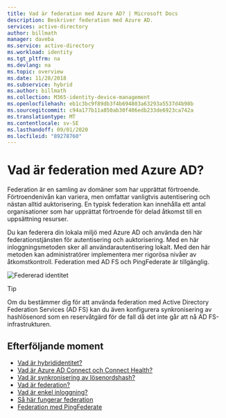 ```yaml
---
title: Vad är federation med Azure AD? | Microsoft Docs
description: Beskriver federation med Azure AD.
services: active-directory
author: billmath
manager: daveba
ms.service: active-directory
ms.workload: identity
ms.tgt_pltfrm: na
ms.devlang: na
ms.topic: overview
ms.date: 11/28/2018
ms.subservice: hybrid
ms.author: billmath
ms.collection: M365-identity-device-management
ms.openlocfilehash: eb1c3bc9f89db3f4b694803a63293a5537d4b98b
ms.sourcegitcommit: c94a177b11a850ab30f406edb233de6923ca742a
ms.translationtype: MT
ms.contentlocale: sv-SE
ms.lasthandoff: 09/01/2020
ms.locfileid: "89278760"
---
```

# <a name="what-is-federation-with-azure-ad"></a>Vad är federation med Azure AD?

Federation är en samling av domäner som har upprättat förtroende. Förtroendenivån kan variera, men omfattar vanligtvis autentisering och nästan alltid auktorisering. En typisk federation kan innehålla ett antal organisationer som har upprättat förtroende för delad åtkomst till en uppsättning resurser.

Du kan federera din lokala miljö med Azure AD och använda den här federationstjänsten för autentisering och auktorisering.  Med en här inloggningsmetoden sker all användarautentisering lokalt.  Med den här metoden kan administratörer implementera mer rigorösa nivåer av åtkomstkontroll. Federation med AD FS och PingFederate är tillgänglig.

![Federerad identitet](./media/whatis-hybrid-identity/federated-identity.png)


> [!TIP]
> Om du bestämmer dig för att använda federation med Active Directory Federation Services (AD FS) kan du även konfigurera synkronisering av hashlösenord som en reservåtgärd för de fall då det inte går att nå AD FS-infrastrukturen.


## <a name="next-steps"></a>Efterföljande moment

- [Vad är hybrididentitet?](./whatis-hybrid-identity.md)
- [Vad är Azure AD Connect och Connect Health?](whatis-azure-ad-connect.md)
- [Vad är synkronisering av lösenordshash?](whatis-phs.md)
- [Vad är federation?](whatis-fed.md)
- [Vad är enkel inloggning?](how-to-connect-sso.md)
- [Så här fungerar federation](how-to-connect-fed-whatis.md)
- [Federation med PingFederate](how-to-connect-install-custom.md#configuring-federation-with-pingfederate)